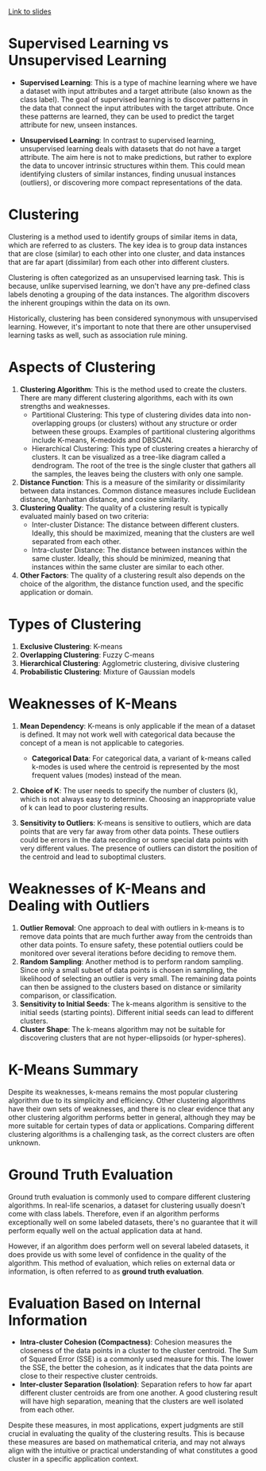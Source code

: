 [Link to slides](https://docs.google.com/presentation/d/1enhusM62OlNnKLhvGPhoxYZ2y5_93V3c/edit?usp=drive_link&ouid=111231193731952555201&rtpof=true&sd=true)

# Supervised Learning vs Unsupervised Learning

- **Supervised Learning**: This is a type of machine learning where we have a dataset with input attributes and a target attribute (also known as the class label). The goal of supervised learning is to discover patterns in the data that connect the input attributes with the target attribute. Once these patterns are learned, they can be used to predict the target attribute for new, unseen instances.

- **Unsupervised Learning**: In contrast to supervised learning, unsupervised learning deals with datasets that do not have a target attribute. The aim here is not to make predictions, but rather to explore the data to uncover intrinsic structures within them. This could mean identifying clusters of similar instances, finding unusual instances (outliers), or discovering more compact representations of the data.

# Clustering

Clustering is a method used to identify groups of similar items in data, which are referred to as clusters. The key idea is to group data instances that are close (similar) to each other into one cluster, and data instances that are far apart (dissimilar) from each other into different clusters.

Clustering is often categorized as an unsupervised learning task. This is because, unlike supervised learning, we don't have any pre-defined class labels denoting a grouping of the data instances. The algorithm discovers the inherent groupings within the data on its own.

Historically, clustering has been considered synonymous with unsupervised learning. However, it's important to note that there are other unsupervised learning tasks as well, such as association rule mining.

# Aspects of Clustering

1. **Clustering Algorithm**: This is the method used to create the clusters. There are many different clustering algorithms, each with its own strengths and weaknesses.
   - Partitional Clustering: This type of clustering divides data into non-overlapping groups (or clusters) without any structure or order between these groups. Examples of partitional clustering algorithms include K-means, K-medoids and DBSCAN.
   - Hierarchical Clustering: This type of clustering creates a hierarchy of clusters. It can be visualized as a tree-like diagram called a dendrogram. The root of the tree is the single cluster that gathers all the samples, the leaves being the clusters with only one sample.
2. **Distance Function**: This is a measure of the similarity or dissimilarity between data instances. Common distance measures include Euclidean distance, Manhattan distance, and cosine similarity.
3. **Clustering Quality**: The quality of a clustering result is typically evaluated mainly based on two criteria:
   - Inter-cluster Distance: The distance between different clusters. Ideally, this should be maximized, meaning that the clusters are well separated from each other.
   - Intra-cluster Distance: The distance between instances within the same cluster. Ideally, this should be minimized, meaning that instances within the same cluster are similar to each other.
4. **Other Factors**: The quality of a clustering result also depends on the choice of the algorithm, the distance function used, and the specific application or domain.

# Types of Clustering

1. **Exclusive Clustering**: K-means
2. **Overlapping Clustering**: Fuzzy C-means
3. **Hierarchical Clustering**: Agglometric clustering, divisive clustering
4. **Probabilistic Clustering**: Mixture of Gaussian models

# Weaknesses of K-Means

1. **Mean Dependency**: K-means is only applicable if the mean of a dataset is defined. It may not work well with categorical data because the concept of a mean is not applicable to categories.

   - **Categorical Data**: For categorical data, a variant of k-means called k-modes is used where the centroid is represented by the most frequent values (modes) instead of the mean.

2. **Choice of K**: The user needs to specify the number of clusters (k), which is not always easy to determine. Choosing an inappropriate value of k can lead to poor clustering results.
3. **Sensitivity to Outliers**: K-means is sensitive to outliers, which are data points that are very far away from other data points. These outliers could be errors in the data recording or some special data points with very different values. The presence of outliers can distort the position of the centroid and lead to suboptimal clusters.

# Weaknesses of K-Means and Dealing with Outliers

1. **Outlier Removal**: One approach to deal with outliers in k-means is to remove data points that are much further away from the centroids than other data points. To ensure safety, these potential outliers could be monitored over several iterations before deciding to remove them.
2. **Random Sampling**: Another method is to perform random sampling. Since only a small subset of data points is chosen in sampling, the likelihood of selecting an outlier is very small. The remaining data points can then be assigned to the clusters based on distance or similarity comparison, or classification.
3. **Sensitivity to Initial Seeds**: The k-means algorithm is sensitive to the initial seeds (starting points). Different initial seeds can lead to different clusters.
4. **Cluster Shape**: The k-means algorithm may not be suitable for discovering clusters that are not hyper-ellipsoids (or hyper-spheres).

# K-Means Summary

Despite its weaknesses, k-means remains the most popular clustering algorithm due to its simplicity and efficiency. Other clustering algorithms have their own sets of weaknesses, and there is no clear evidence that any other clustering algorithm performs better in general, although they may be more suitable for certain types of data or applications. Comparing different clustering algorithms is a challenging task, as the correct clusters are often unknown.

# Ground Truth Evaluation

Ground truth evaluation is commonly used to compare different clustering algorithms. In real-life scenarios, a dataset for clustering usually doesn't come with class labels. Therefore, even if an algorithm performs exceptionally well on some labeled datasets, there's no guarantee that it will perform equally well on the actual application data at hand.

However, if an algorithm does perform well on several labeled datasets, it does provide us with some level of confidence in the quality of the algorithm. This method of evaluation, which relies on external data or information, is often referred to as **ground truth evaluation**.

# Evaluation Based on Internal Information

- **Intra-cluster Cohesion (Compactness)**: Cohesion measures the closeness of the data points in a cluster to the cluster centroid. The Sum of Squared Error (SSE) is a commonly used measure for this. The lower the SSE, the better the cohesion, as it indicates that the data points are close to their respective cluster centroids.
- **Inter-cluster Separation (Isolation)**: Separation refers to how far apart different cluster centroids are from one another. A good clustering result will have high separation, meaning that the clusters are well isolated from each other.

Despite these measures, in most applications, expert judgments are still crucial in evaluating the quality of the clustering results. This is because these measures are based on mathematical criteria, and may not always align with the intuitive or practical understanding of what constitutes a good cluster in a specific application context.
